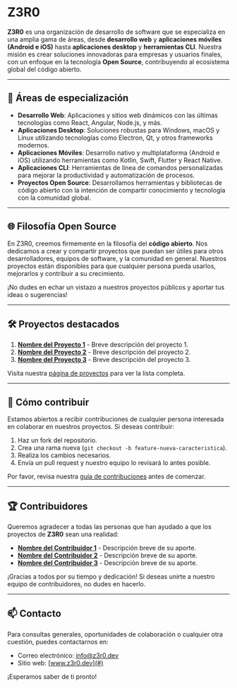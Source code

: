 # Z3R0

**Z3R0** es una organización de desarrollo de software que se especializa en una amplia gama de áreas, desde **desarrollo web** y **aplicaciones móviles (Android e iOS)** hasta **aplicaciones desktop** y **herramientas CLI**. Nuestra misión es crear soluciones innovadoras para empresas y usuarios finales, con un enfoque en la tecnología **Open Source**, contribuyendo al ecosistema global del código abierto.

---

## 🚀 Áreas de especialización

- **Desarrollo Web**: Aplicaciones y sitios web dinámicos con las últimas tecnologías como React, Angular, Node.js, y más.
- **Aplicaciones Desktop**: Soluciones robustas para Windows, macOS y Linux utilizando tecnologías como Electron, Qt, y otros frameworks modernos.
- **Aplicaciones Móviles**: Desarrollo nativo y multiplataforma (Android e iOS) utilizando herramientas como Kotlin, Swift, Flutter y React Native.
- **Aplicaciones CLI**: Herramientas de línea de comandos personalizadas para mejorar la productividad y automatización de procesos.
- **Proyectos Open Source**: Desarrollamos herramientas y bibliotecas de código abierto con la intención de compartir conocimiento y tecnología con la comunidad global.

---

## 🌐 Filosofía Open Source

En Z3R0, creemos firmemente en la filosofía del **código abierto**. Nos dedicamos a crear y compartir proyectos que puedan ser útiles para otros desarrolladores, equipos de software, y la comunidad en general. Nuestros proyectos están disponibles para que cualquier persona pueda usarlos, mejorarlos y contribuir a su crecimiento.

¡No dudes en echar un vistazo a nuestros proyectos públicos y aportar tus ideas o sugerencias!

---

## 🛠️ Proyectos destacados

1. **[Nombre del Proyecto 1](#)** - Breve descripción del proyecto 1.
2. **[Nombre del Proyecto 2](#)** - Breve descripción del proyecto 2.
3. **[Nombre del Proyecto 3](#)** - Breve descripción del proyecto 3.

Visita nuestra [página de proyectos](#) para ver la lista completa.

---

## 🤝 Cómo contribuir

Estamos abiertos a recibir contribuciones de cualquier persona interesada en colaborar en nuestros proyectos. Si deseas contribuir:

1. Haz un fork del repositorio.
2. Crea una rama nueva (`git checkout -b feature-nueva-caracteristica`).
3. Realiza los cambios necesarios.
4. Envía un pull request y nuestro equipo lo revisará lo antes posible.

Por favor, revisa nuestra [guía de contribuciones](#) antes de comenzar.

---

## 🏆 Contribuidores

Queremos agradecer a todas las personas que han ayudado a que los proyectos de **Z3R0** sean una realidad:

<!-- Esta sección se puede generar automáticamente con herramientas como All Contributors. Ejemplo básico: -->
- **[Nombre del Contribuidor 1](#)** - Descripción breve de su aporte.
- **[Nombre del Contribuidor 2](#)** - Descripción breve de su aporte.
- **[Nombre del Contribuidor 3](#)** - Descripción breve de su aporte.

¡Gracias a todos por su tiempo y dedicación! Si deseas unirte a nuestro equipo de contribuidores, no dudes en hacerlo.

---

## 📫 Contacto

Para consultas generales, oportunidades de colaboración o cualquier otra cuestión, puedes contactarnos en: 

- Correo electrónico: [info@z3r0.dev](mailto:info@z3r0.dev)
- Sitio web: [www.z3r0.dev](#)

¡Esperamos saber de ti pronto!
